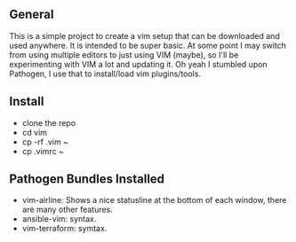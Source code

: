 ## General
This is a simple project to create a vim setup that can be downloaded and used anywhere. It is intended to be super basic. At some point I may switch from using multiple editors to just using VIM (maybe), so I'll be experimenting with VIM a lot and updating it. Oh yeah I stumbled upon Pathogen, I use that to install/load vim plugins/tools.

## Install
- clone the repo
- cd vim
- cp -rf .vim ~
- cp .vimrc ~

## Pathogen Bundles Installed
- vim-airline: Shows a nice statusline at the bottom of each window, there are many other features.
- ansible-vim: syntax.
- vim-terraform: symtax.


